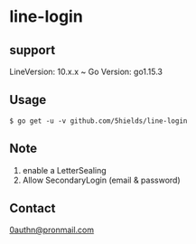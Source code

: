 # line-login

## support
LineVersion: 10.x.x ~
Go Version:  go1.15.3

## Usage
```
$ go get -u -v github.com/5hields/line-login
```

## Note
1. enable a LetterSealing
2. Allow SecondaryLogin (email & password)

## Contact
0authn@pronmail.com
